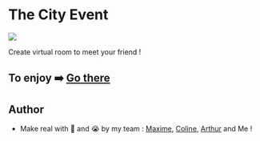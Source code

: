 # The City Event
![](https://appsforevents.org/wp-content/uploads/2019/07/appsforevents.org-eventbrite-event-management-software-eventbrite-ios.jpg)

Create virtual room to meet your friend !

## To enjoy ➡️ [Go there](https://fast-sands-08162.herokuapp.com)

## Author
* Make real with 💪 and 😭 by my team : [Maxime](https://github.com/Mtwod), [Coline](https://github.com/colinebrlt), [Arthur](https://github.com/Rudyar) and Me !

